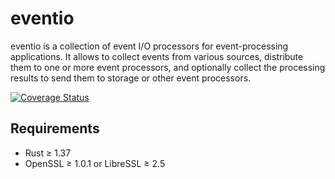 # eventio

eventio is a collection of event I/O processors for event-processing
applications. It allows to collect events from various sources, distribute them
to one or more event processors, and optionally collect the processing results
to send them to storage or other event processors.

[![Coverage Status](https://codecov.io/gh/petabi/eventio/branch/master/graphs/badge.svg)](https://codecov.io/gh/petabi/eventio)

## Requirements

* Rust ≥ 1.37
* OpenSSL ≥ 1.0.1 or LibreSSL ≥ 2.5
